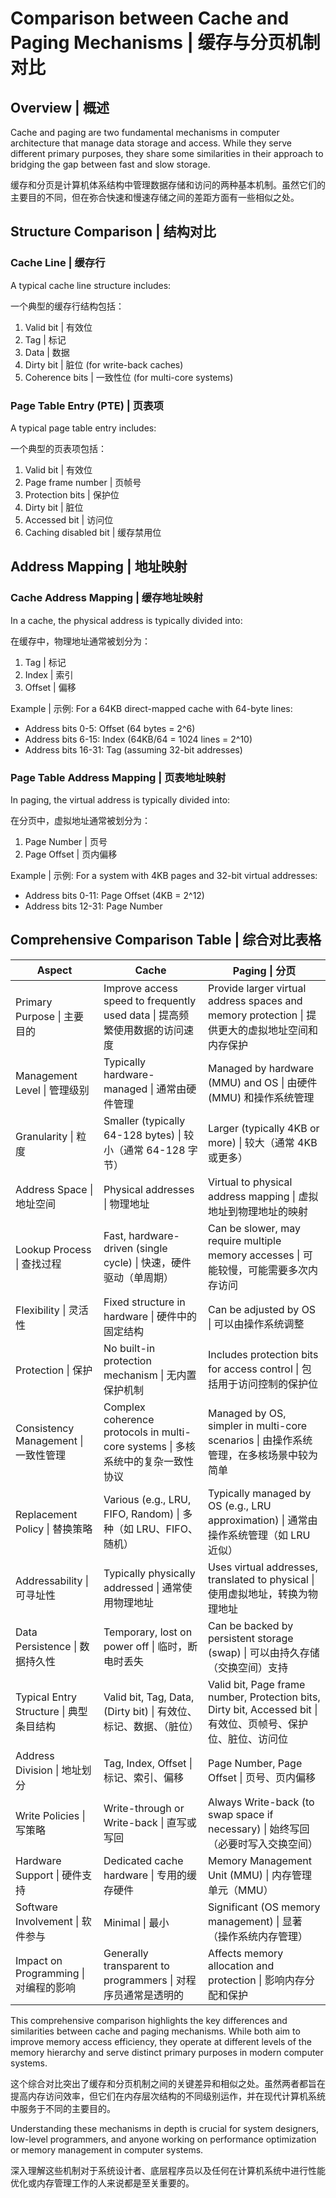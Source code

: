 #  Comparison between Cache and Paging Mechanisms | 缓存与分页机制对比

## Overview | 概述

Cache and paging are two fundamental mechanisms in computer architecture that manage data storage and access. While they serve different primary purposes, they share some similarities in their approach to bridging the gap between fast and slow storage.

缓存和分页是计算机体系结构中管理数据存储和访问的两种基本机制。虽然它们的主要目的不同，但在弥合快速和慢速存储之间的差距方面有一些相似之处。

## Structure Comparison | 结构对比

### Cache Line | 缓存行

A typical cache line structure includes:

一个典型的缓存行结构包括：

1. Valid bit | 有效位
2. Tag | 标记
3. Data | 数据
4. Dirty bit | 脏位 (for write-back caches)
5. Coherence bits | 一致性位 (for multi-core systems)

### Page Table Entry (PTE) | 页表项

A typical page table entry includes:

一个典型的页表项包括：

1. Valid bit | 有效位
2. Page frame number | 页帧号
3. Protection bits | 保护位
4. Dirty bit | 脏位
5. Accessed bit | 访问位
6. Caching disabled bit | 缓存禁用位

## Address Mapping | 地址映射

### Cache Address Mapping | 缓存地址映射

In a cache, the physical address is typically divided into:

在缓存中，物理地址通常被划分为：

1. Tag | 标记
2. Index | 索引
3. Offset | 偏移

Example | 示例: For a 64KB direct-mapped cache with 64-byte lines:

- Address bits 0-5: Offset (64 bytes = 2^6)
- Address bits 6-15: Index (64KB/64 = 1024 lines = 2^10)
- Address bits 16-31: Tag (assuming 32-bit addresses)

### Page Table Address Mapping | 页表地址映射

In paging, the virtual address is typically divided into:

在分页中，虚拟地址通常被划分为：

1. Page Number | 页号
2. Page Offset | 页内偏移

Example | 示例: For a system with 4KB pages and 32-bit virtual addresses:

- Address bits 0-11: Page Offset (4KB = 2^12)
- Address bits 12-31: Page Number

## Comprehensive Comparison Table | 综合对比表格

| Aspect                            | Cache                                                              | Paging \| 分页                                                                                 |
| --------------------------------- | ------------------------------------------------------------------ | -------------------------------------------------------------------------------------------- |
| Primary Purpose \| 主要目的           | Improve access speed to frequently used data \| 提高频繁使用数据的访问速度      | Provide larger virtual address spaces and memory protection \| 提供更大的虚拟地址空间和内存保护              |
| Management Level \| 管理级别          | Typically hardware-managed \| 通常由硬件管理                              | Managed by hardware (MMU) and OS \| 由硬件 (MMU) 和操作系统管理                                          |
| Granularity \| 粒度                 | Smaller (typically 64-128 bytes) \| 较小（通常 64-128 字节）                 | Larger (typically 4KB or more) \| 较大（通常 4KB 或更多）                                               |
| Address Space \| 地址空间             | Physical addresses \| 物理地址                                         | Virtual to physical address mapping \| 虚拟地址到物理地址的映射                                          |
| Lookup Process \| 查找过程            | Fast, hardware-driven (single cycle) \| 快速，硬件驱动（单周期）               | Can be slower, may require multiple memory accesses \| 可能较慢，可能需要多次内存访问                       |
| Flexibility \| 灵活性                | Fixed structure in hardware \| 硬件中的固定结构                            | Can be adjusted by OS \| 可以由操作系统调整                                                           |
| Protection \| 保护                  | No built-in protection mechanism \| 无内置保护机制                        | Includes protection bits for access control \| 包括用于访问控制的保护位                                  |
| Consistency Management \| 一致性管理   | Complex coherence protocols in multi-core systems \| 多核系统中的复杂一致性协议 | Managed by OS, simpler in multi-core scenarios \| 由操作系统管理，在多核场景中较为简单                         |
| Replacement Policy \| 替换策略        | Various (e.g., LRU, FIFO, Random) \| 多种（如 LRU、FIFO、随机）              | Typically managed by OS (e.g., LRU approximation) \| 通常由操作系统管理（如 LRU 近似）                       |
| Addressability \| 可寻址性            | Typically physically addressed \| 通常使用物理地址                         | Uses virtual addresses, translated to physical \| 使用虚拟地址，转换为物理地址                             |
| Data Persistence \| 数据持久性         | Temporary, lost on power off \| 临时，断电时丢失                           | Can be backed by persistent storage (swap) \| 可以由持久存储（交换空间）支持                                |
| Typical Entry Structure \| 典型条目结构 | Valid bit, Tag, Data, (Dirty bit) \| 有效位、标记、数据、（脏位）                | Valid bit, Page frame number, Protection bits, Dirty bit, Accessed bit \| 有效位、页帧号、保护位、脏位、访问位 |
| Address Division \| 地址划分          | Tag, Index, Offset \| 标记、索引、偏移                                     | Page Number, Page Offset \| 页号、页内偏移                                                          |
| Write Policies \| 写策略             | Write-through or Write-back \| 直写或写回                               | Always Write-back (to swap space if necessary) \| 始终写回（必要时写入交换空间）                            |
| Hardware Support \| 硬件支持          | Dedicated cache hardware \| 专用的缓存硬件                                | Memory Management Unit (MMU) \| 内存管理单元（MMU）                                                  |
| Software Involvement \| 软件参与      | Minimal \| 最小                                                      | Significant (OS memory management) \| 显著（操作系统内存管理）                                           |
| Impact on Programming \| 对编程的影响   | Generally transparent to programmers \| 对程序员通常是透明的                 | Affects memory allocation and protection \| 影响内存分配和保护                                        |

This comprehensive comparison highlights the key differences and similarities between cache and paging mechanisms. While both aim to improve memory access efficiency, they operate at different levels of the memory hierarchy and serve distinct primary purposes in modern computer systems.

这个综合对比突出了缓存和分页机制之间的关键差异和相似之处。虽然两者都旨在提高内存访问效率，但它们在内存层次结构的不同级别运作，并在现代计算机系统中服务于不同的主要目的。

Understanding these mechanisms in depth is crucial for system designers, low-level programmers, and anyone working on performance optimization or memory management in computer systems.

深入理解这些机制对于系统设计者、底层程序员以及任何在计算机系统中进行性能优化或内存管理工作的人来说都是至关重要的。
